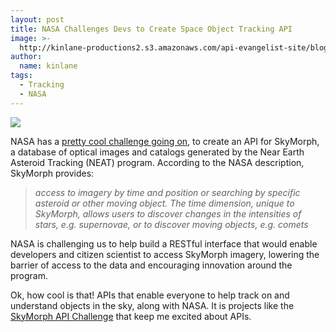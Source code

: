 ```yaml
---
layout: post
title: NASA Challenges Devs to Create Space Object Tracking API
image: >-
  http://kinlane-productions2.s3.amazonaws.com/api-evangelist-site/blog/nasa-skymorph.jpg
author:
  name: kinlane
tags:
  - Tracking
  - NASA
---
```

[![](https://s3.amazonaws.com/kinlane-productions2/nasa/nasa-skymorph.jpg)](http://spaceappschallenge.org/challenge/skymorph-imagery-api/)

NASA has a [pretty cool challenge going on](http://spaceappschallenge.org/challenge/skymorph-imagery-api/), to create an API for SkyMorph, a database of optical images and catalogs generated by the Near Earth Asteroid Tracking (NEAT) program. According to the NASA description, SkyMorph provides:

> _access to imagery by time and position or searching by specific asteroid or other moving object. The time dimension, unique to SkyMorph, allows users to discover changes in the intensities of stars, e.g. supernovae, or to discover moving objects, e.g. comets_

NASA is challenging us to help build a RESTful interface that would enable developers and citizen scientist to access SkyMorph imagery, lowering the barrier of access to the data and encouraging innovation around the program.

Ok, how cool is that! APIs that enable everyone to help track on and understand objects in the sky, along with NASA. It is projects like the [SkyMorph API Challenge](http://spaceappschallenge.org/challenge/skymorph-imagery-api/ "SkyMorph API Challenge") that keep me excited about APIs.